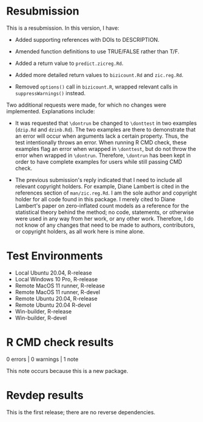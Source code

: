 # Resubmission
This is a resubmission. In this version, I have:

* Added supporting references with DOIs to DESCRIPTION. 

* Amended function definitions to use TRUE/FALSE rather than T/F.

* Added a return value to `predict.zicreg.Rd`.

* Added more detailed return values to `bizicount.Rd` and `zic.reg.Rd`.

* Removed `options()` call in `bizicount.R`, wrapped relevant calls in `suppressWarnings()` 
instead. 

Two additional requests were made, for which no changes were implemented.
Explanations include:

* It was requested that `\dontrun` be changed to `\donttest` in two examples 
(`dzip.Rd` and `dzinb.Rd`). The two examples are there to demonstrate that an 
error will occur when arguments lack a certain property. Thus, the test intentionally
throws an error. When running R CMD check, these examples flag an error when 
wrapped in `\donttest`, but do not throw the error when wrapped in `\dontrun`. 
Therefore, `\dontrun` has been kept in order to have complete examples for users
while still passing CMD check.

* The previous submission's reply indicated that I need to include 
all relevant copyright holders. For example, Diane Lambert is cited in the 
references section of `man/zic.reg.Rd`. I am the sole author and copyright holder
for all code found in this package. I merely cited to Diane Lambert's paper on
zero-inflated count models as a reference for the statistical theory behind
the method; no code, statements, or otherwise were used in any way from her work, 
or any other work. Therefore, I do not know of any changes that need to be made
to authors, contributors, or copyright holders, as all work here is mine alone.

# Test Environments 

* Local Ubuntu 20.04, R-release
* Local Windows 10 Pro, R-release
* Remote MacOS 11 runner, R-release
* Remote MacOS 11 runner, R-devel
* Remote Ubuntu 20.04, R-release
* Remote Ubuntu 20.04 R-devel
* Win-builder, R-release
* Win-builder, R-devel

# R CMD check results
0 errors | 0 warnings | 1 note 

This note occurs because this is a new package. 

# Revdep results 
This is the first release; there are no reverse dependencies.

